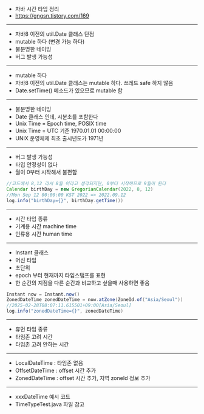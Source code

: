 - 자바 시간 타입 정리
- https://gngsn.tistory.com/169

---
- 자바8 이전의 util.Date 클래스 단점
- mutable 하다 (변경 가능 하다)
- 불분명한 네이밍
- 버그 발생 가능성

---
- mutable 하다
- 자바8 이전의 util.Date 클래스는 mutable 하다. 쓰레드 safe 하지 않음
- Date.setTime() 메소드가 있으므로 mutable 함

---
- 불분명한 네이밍
- Date 클래스 인데, 시분초를 포함한다
- Unix Time = Epoch time, POSIX time
- Unix Time = UTC 기준 1970.01.01 00:00:00
- UNIX 운영체제 최초 출시년도가 1971년

---
- 버그 발생 가능성
- 타입 안정성이 없다
- 월이 0부터 시작해서 불편함
```groovy
//코드에서 8,12 라서 8월 이라고 생각되지만, 0부터 시작하므로 9월이 된다
Calendar birthDay = new GregorianCalendar(2022, 8, 12)
//Mon Sep 12 00:00:00 KST 2022 => 2022.09.12
log.info("birthDay={}", birthDay.getTime())
```

---
- 시간 타입 종류
- 기계용 시간 machine time
- 인류용 시간 human time

---
- Instant 클래스
- 머신 타임
- 초단위
- epoch 부터 현재까지 타임스탬프를 표현
- 한 순간의 지점을 다른 순간과 비교하고 싶을때 사용하면 좋음
```groovy
Instant now = Instant.now()
ZonedDateTime zonedDateTime = now.atZone(ZoneId.of("Asia/Seoul"))
//2025-02-28T08:07:11.615501+09:00[Asia/Seoul]
log.info("zonedDateTime={}", zonedDateTime)
```

---
- 휴먼 타임 종류
- 타임존 고려 시간
- 타임존 고려 안하는 시간

---
- LocalDateTime : 타임존 없음
- OffsetDateTime : offset 시간 추가
- ZonedDateTime : offset 시간 추가, 지역 zoneId 정보 추가

---
- xxxDateTime 예시 코드
- TimeTypeTest.java 파일 참고



